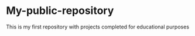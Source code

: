 # My-public-repository
This is my first repository with projects completed for educational purposes
